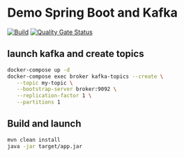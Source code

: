 # Demo Spring Boot and Kafka

[![Build](https://github.com/abatalev/demo-spring-and-kafka/actions/workflows/build.yml/badge.svg)](https://github.com/abatalev/demo-spring-and-kafka/actions/workflows/build.yml)  [![Quality Gate Status](https://sonarcloud.io/api/project_badges/measure?project=abatalev_demo-spring-and-kafka&metric=alert_status)](https://sonarcloud.io/dashboard?id=abatalev_demo-spring-and-kafka)

## launch kafka and create topics

```sh
docker-compose up -d
docker-compose exec broker kafka-topics --create \
   --topic my-topic \
   --bootstrap-server broker:9092 \
   --replication-factor 1 \
   --partitions 1
```

## Build and launch

```sh
mvn clean install
java -jar target/app.jar
```
